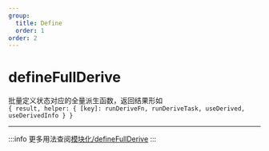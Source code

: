 ```yaml
---
group:
  title: Define
  order: 1
order: 2
---
```


# defineFullDerive

批量定义状态对应的全量派生函数，返回结果形如  
 `{ result, helper: { [key]: runDeriveFn, runDeriveTask, useDerived, useDerivedInfo } }`

___
 :::info
更多用法查阅[模块化/defineFullDerive](/guide/modular#definefullderive)
:::
